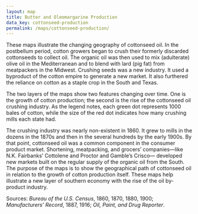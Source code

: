 ```yaml
---
layout: map
title: Butter and Oleomargarine Production
data_key: cottonseed-production
permalink: /maps/cottonseed-production/
---
```


These maps illustrate the changing geography of cottonseed oil.
In the postbellum period, cotton growers began to crush their
formerly discarded cottonseeds to collect oil. The organic oil
was then used to mix (adulterate) olive oil in the Mediterranean
and to blend with lard (pig fat) from meatpackers in the Midwest.
Crushing seeds was a new industry. It used a byproduct of the
cotton empire to generate a new market. It also furthered the
reliance on cotton as a staple crop in the South and Texas.

The two layers of the maps show two features changing over time.
One is the growth of cotton production; the second is the rise
of the cottonseed oil crushing industry. As the legend notes,
each green dot represents 1000 bales of cotton, while the size
of the red dot indicates how many crushing mills each state had.

The crushing industry was nearly non-existent in 1860. It grew
to mills in the dozens in the 1870s and then in the several hundreds
by the early 1900s. By that point, cottonseed oil was a common
component in the consumer product market. Shortening, meatpacking,
and grocers’ companies—like N.K. Fairbanks’ Cottolene and Proctor
and Gamble’s Crisco— developed new markets built on the regular
supply of the organic oil from the South. The purpose of the
maps is to show the geographical path of cottonseed oil in relation
to the growth of cotton production itself. These maps help
illustrate a new layer of southern economy with the rise of the
oil by-product industry.

Sources: _Bureau of the U.S. Census_, 1860, 1870, 1880, 1900;
_Manufacturers’ Record_, 1887, 1916; _Oil, Paint, and Drug Reporter_.
